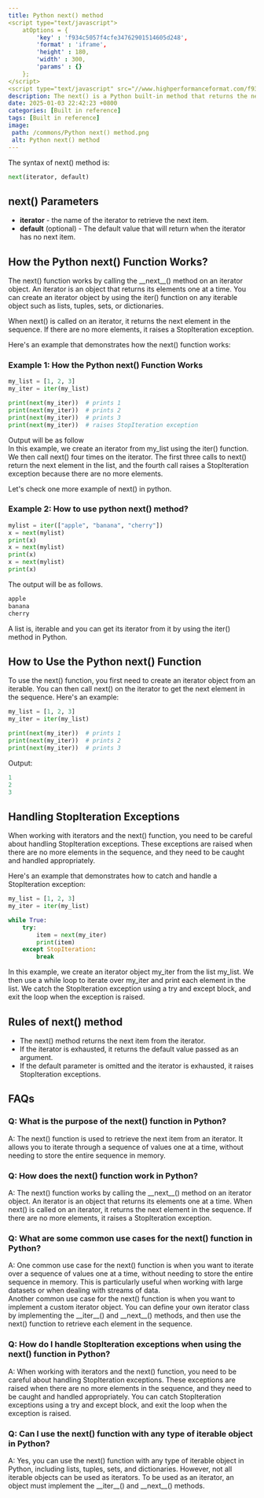 ```yaml
---
title: Python next() method
<script type="text/javascript">
	atOptions = {
		'key' : 'f934c5057f4cfe34762901514605d248',
		'format' : 'iframe',
		'height' : 180,
		'width' : 300,
		'params' : {}
	};
</script>
<script type="text/javascript" src="//www.highperformanceformat.com/f934c5057f4cfe34762901514605d248/invoke.js"></script>
description: The next() is a Python built-in method that returns the next item in an iterator.
date: 2025-01-03 22:42:23 +0800
categories: [Built in reference]
tags: [Built in reference]
image:
 path: /commons/Python next() method.png
 alt: Python next() method
---
```


The syntax of next() method is:

```python
next(iterator, default)

```

## next() Parameters

* **iterator** \- the name of the iterator to retrieve the next item.  
* **default** (optional) \- The default value that will return when the iterator has no next item.

<script type="text/javascript">
	atOptions = {
		'key' : 'f934c5057f4cfe34762901514605d248',
		'format' : 'iframe',
		'height' : 180,
		'width' : 300,
		'params' : {}
	};
</script>
<script type="text/javascript" src="//www.highperformanceformat.com/f934c5057f4cfe34762901514605d248/invoke.js"></script>
## How the Python next() Function Works?

The next() function works by calling the \_\_next\_\_() method on an iterator object. An iterator is an object that returns its elements one at a time. You can create an iterator object by using the iter() function on any iterable object such as lists, tuples, sets, or dictionaries.

When next() is called on an iterator, it returns the next element in the sequence. If there are no more elements, it raises a StopIteration exception.

<script type="text/javascript">
	atOptions = {
		'key' : 'f934c5057f4cfe34762901514605d248',
		'format' : 'iframe',
		'height' : 180,
		'width' : 300,
		'params' : {}
	};
</script>
<script type="text/javascript" src="//www.highperformanceformat.com/f934c5057f4cfe34762901514605d248/invoke.js"></script>
Here's an example that demonstrates how the next() function works:

### Example 1: How the Python next() Function Works

```python
my_list = [1, 2, 3]
my_iter = iter(my_list)

print(next(my_iter))  # prints 1
print(next(my_iter))  # prints 2
print(next(my_iter))  # prints 3
print(next(my_iter))  # raises StopIteration exception

```

Output will be as follow  
In this example, we create an iterator from my\_list using the iter() function. We then call next() four times on the iterator. The first three calls to next() return the next element in the list, and the fourth call raises a StopIteration exception because there are no more elements.

Let's check one more example of next() in python.

### Example 2: How to use python next() method?

```python
mylist = iter(["apple", "banana", "cherry"])
x = next(mylist)
print(x)
x = next(mylist)
print(x)
x = next(mylist)
print(x)

```

The output will be as follows.

```python
apple
banana
cherry

```

A list is, iterable and you can get its iterator from it by using the iter() method in Python.

## How to Use the Python next() Function

To use the next() function, you first need to create an iterator object from an iterable. You can then call next() on the iterator to get the next element in the sequence. Here's an example:

```python
my_list = [1, 2, 3]
my_iter = iter(my_list)

print(next(my_iter))  # prints 1
print(next(my_iter))  # prints 2
print(next(my_iter))  # prints 3
```

Output:

```python
1
2
3

```

## Handling StopIteration Exceptions

When working with iterators and the next() function, you need to be careful about handling StopIteration exceptions. These exceptions are raised when there are no more elements in the sequence, and they need to be caught and handled appropriately.

Here's an example that demonstrates how to catch and handle a StopIteration exception:

```python
my_list = [1, 2, 3]
my_iter = iter(my_list)

while True:
    try:
        item = next(my_iter)
        print(item)
    except StopIteration:
        break

```

In this example, we create an iterator object my\_iter from the list my\_list. We then use a while loop to iterate over my\_iter and print each element in the list. We catch the StopIteration exception using a try and except block, and exit the loop when the exception is raised.

## Rules of next() method

* The next() method returns the next item from the iterator.  
* If the iterator is exhausted, it returns the default value passed as an argument.  
* If the default parameter is omitted and the iterator is exhausted, it raises StopIteration exceptions.


## FAQs

### Q: What is the purpose of the next() function in Python?

A: The next() function is used to retrieve the next item from an iterator. It allows you to iterate through a sequence of values one at a time, without needing to store the entire sequence in memory.

### Q: How does the next() function work in Python?

A: The next() function works by calling the \_\_next\_\_() method on an iterator object. An iterator is an object that returns its elements one at a time. When next() is called on an iterator, it returns the next element in the sequence. If there are no more elements, it raises a StopIteration exception.

### Q: What are some common use cases for the next() function in Python?

A: One common use case for the next() function is when you want to iterate over a sequence of values one at a time, without needing to store the entire sequence in memory. This is particularly useful when working with large datasets or when dealing with streams of data.  
Another common use case for the next() function is when you want to implement a custom iterator object. You can define your own iterator class by implementing the \_\_iter\_\_() and \_\_next\_\_() methods, and then use the next() function to retrieve each element in the sequence.

### Q: How do I handle StopIteration exceptions when using the next() function in Python?

A: When working with iterators and the next() function, you need to be careful about handling StopIteration exceptions. These exceptions are raised when there are no more elements in the sequence, and they need to be caught and handled appropriately. You can catch StopIteration exceptions using a try and except block, and exit the loop when the exception is raised.

### Q: Can I use the next() function with any type of iterable object in Python?

A: Yes, you can use the next() function with any type of iterable object in Python, including lists, tuples, sets, and dictionaries. However, not all iterable objects can be used as iterators. To be used as an iterator, an object must implement the \_\_iter\_\_() and \_\_next\_\_() methods.